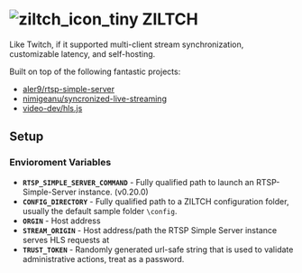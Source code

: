 <!-- # ![ziltch_icon](https://user-images.githubusercontent.com/37907774/160733752-5fd858af-8a60-4b5c-b644-e04fd3b48e5a.png) ZILTCH -->
# ![ziltch_icon_tiny](https://user-images.githubusercontent.com/37907774/160733843-f603bedc-33cb-4b4d-a8d4-dc761a39bf88.png) ZILTCH
Like Twitch, if it supported multi-client stream synchronization, customizable latency, and self-hosting.


Built on top of the following fantastic projects:
- [aler9/rtsp-simple-server](https://github.com/aler9/rtsp-simple-server)
- [nimigeanu/syncronized-live-streaming](https://github.com/nimigeanu/syncronized-live-streaming)
- [video-dev/hls.js](https://github.com/video-dev/hls.js/)


## Setup

### Envioroment Variables

- **`RTSP_SIMPLE_SERVER_COMMAND`** - Fully qualified path to launch an RTSP-Simple-Server instance. (v0.20.0)
- **`CONFIG_DIRECTORY`** - Fully qualified path to a ZILTCH configuration folder, usually the default sample folder `\config`.
- **`ORGIN`** - Host address
- **`STREAM_ORIGIN`** - Host address/path the RTSP Simple Server instance serves HLS requests at
- **`TRUST_TOKEN`** - Randomly generated url-safe string that is used to validate administrative actions, treat as a password.